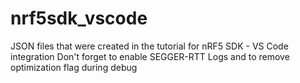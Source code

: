 # nrf5sdk_vscode
JSON files that were created in the tutorial for nRF5 SDK - VS Code integration
Don't forget to enable SEGGER-RTT Logs and to remove optimization flag during debug
